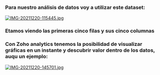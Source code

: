 ### Para nuestro análisis de datos voy a utilizar este dataset:

[![IMG-20211220-115445.jpg](https://i.postimg.cc/Y28kyF3h/IMG-20211220-115445.jpg)](https://postimg.cc/XXZTrptb)
### Etamos viendo las primeras cinco filas y sus cinco columnas

### Con Zoho analytics tenemos la posibilidad de visualizar gráficas en un instante y descubrir valor dentro de los datos, auqu un ejemplo:
[![IMG-20211220-145701.jpg](https://i.postimg.cc/yNDsY4Gc/IMG-20211220-145701.jpg)](https://postimg.cc/NyvWpVBj)
